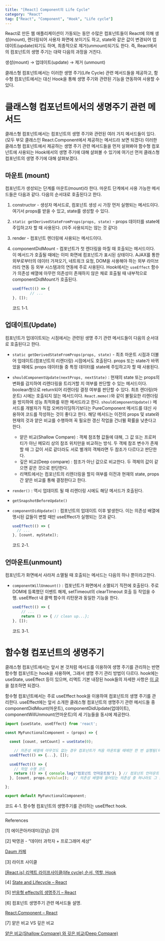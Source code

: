 ```yaml
---
title: "[React] Component의 Life Cycle"
category: "React"
tag: ["React", "Component", "Hook", "Life cycle"]
---
```


React로 만든 웹 애플리케이션이 가동되는 동안 수많은 컴포넌트들이 React에 의해 생성(mount), 렌더링되어 사용자 화면에 보이기도 하고, state와 같은 값이 변경되어 업데이트(update)되기도 하며, 최종적으로 제거(unmount)되기도 한다. 즉, React에서의 컴포넌트의 생명 주기는 대략 다음의 과정을 거친다.

생성(mount) → 업데이트(update) → 제거 (unmount)

클래스형 컴포넌트에서는 이러한 생명 주기(Life Cycle) 관련 메서드들을 제공하고, 함수형 컴포넌트에서는 대신 Hook을 통해 생명 주기와 관련된 기능을 연동하여 사용할 수 있다. 

# 클래스형 컴포넌트에서의 생명주기 관련 메서드

클래스형 컴포넌트에서는 컴포넌트의 생명 주기와 관련된 여러 가지 메서드들이 있다. (모두 부모 클래스인 React.Component에서 제공하는 메서드라 보면 되겠다) 이러한 클래스형 컴포넌트에서 제공하는 생명 주기 관련 메서드들을 먼저 살펴봐야 함수형 컴포넌트에 사용되는 Hook에서의 생명 주기에 대해 살펴볼 수 있기에 여기선 먼저 클래스형 컴포넌트의 생명 주기에 대해 살펴보겠다. 

## 마운트 (mount)

컴포넌트가 생성되는 단계를 마운트(mount)라 한다. 마운트 단계에서 사용 가능한 메서드들은 다음과 같다. 다음의 순서대로 호출된다고 한다. 

1. constructor - 생성자 메서드로, 컴포넌트 생성 시 가장 먼저 실행되는 메서드이다. 여기서 props를 받을 수 있고, state를 생성할 수 있다. 
2. `static getDerivedStateFromProps(props, state)` - props 데이터를 state에 주입하고자 할 때 사용된다. (자주 사용되지는 않는 것 같다)
3. render - 컴포넌트 렌더링에 사용되는 메서드이다. 
4. componentDidMount - 컴포넌트가 첫 렌더링을 마칠 때 호출되는 메서드이다. 이 메서드가 호출될 때에는 이미 화면에 컴포넌트가 표시된 상태이다. AJAX를 통한 외부로부터의 데이터 가져오기, 네트워크 요청, DOM을 사용해야 하는 외부 라이브러리 연동 등 외부 시스템과의 연동에 주로 사용된다. Hook에서는 `useEffect` 함수가 의존성 배열에 아무런 의존성이 존재하지 않은 채로 호출될 때 내부적으로 componentDidMount가 호출된다. 
    
    ```jsx
    useEffect(() => {
    		// ...
    }, []);
    ```
    
    코드 1-1.
    

## 업데이트(Update)

컴포넌트가 업데이트되는 시점에서는 관련된 생명 주기 관련 메서드들이 다음의 순서대로 호출된다고 한다.

- `static getDerivedStateFromProps(props, state)` - 최초 마운트 시점과 더불어 업데이트(컴포넌트의 리렌더링) 시점에서도 호출된다. props 또는 state가 바뀌었을 때에도 props 데이터들 중 특정 데이터를 state에 주입하고자 할 때 사용된다.
- `shouldComponentUpdate(nextProps, nextState)` : 현재의 state 또는 props의 변화를 감지하여 리렌더링을 트리거할 지 여부를 판단할 수 있는 메서드이다. boolean형으로 return되어 리렌더링 결정 여부를 판단할 수 있다. 최초 렌더링(마운트) 시에는 호출되지 않는 메서드이다. 
`React.memo()`와 같이 불필요한 리렌더링을 방지하여 성능 최적화를 위한 메서드라고 한다. 
`shouldComponentUpdate()` 메서드를 개발자가 직접 오버라이딩하기보다는 PureComponent 메서드를 대신 사용하여 코드를 작성하는 것이 좋다고 한다. 해당 메서드는 이전의 props 및 state와 현재의 것과 얕은 비교를 수행하여 꼭 필요한 갱신 작업을 건너뛸 확률을 낮춘다고 한다.
    - 얕은 비교(Shallow Compare) : 객체 참조형 값들에 대해, 그 값 또는 프로퍼티가 아닌 메모리 상의 참조 위치만을 비교하는 방식. 두 객체 참조 변수가 존재할 때 그 값이 서로 같더라도 서로 별개의 객체라면 두 참조가 다르다고 판단한다.
    - 깊은 비교(Deep compare) : 참조가 아닌 값으로 비교한다. 두 객체의 값이 같으면 같은 것으로 판단한다.
    - 리액트에서는 컴포넌트의 리렌더링을 할지 여부를 이전과 현재의 state, props 간 얕은 비교를 통해 결정한다고 한다.
- `render()` : 역시 업데이트 될 때 리렌더링 시에도 해당 메서드가 호출된다.
- `getSnapshotBeforeUpdate()`
- `componentDidUpdate()` : 컴포넌트의 업데이트 이후 발생한다. 이는 의존성 배열에 명시된 값들이 변할 때만 useEffect가 실행되는 것과 같다.
    
    ```jsx
    useEffect(() => {
      // ...
    }, [count, myState]);
    ```
    
    코드 2-1.
    

## 언마운트(unmount)

컴포넌트가 화면에서 사라져 소멸될 때 호출되는 메서드는 다음의 하나 뿐이라고한다. 

- `componentWillUnmount()` : 컴포넌트가 화면에서 소멸되기 직전에 호출된다. 주로 DOM에 등록했던 이벤트 해제, setTimeout의 clearTImeout 호출 등 작업을 수행. useEffect 내 콜백 함수의 리턴문과 동일한 기능을 한다.
    
    ```jsx
    useEffect(() => {
        // ...
        return () => { // clean up...};
    }, []);
    ```
    
    코드 3-1. 
    

# 함수형 컴포넌트의 생명주기

클래스형 컴포넌트에서는 앞서 본 것처럼 메서드를 이용하여 생명 주기를 관리하는 반면 함수형 컴포넌트는 hook을 사용하며, 그래서 생명 주기 관리 방법이 다르다. hook에는 useState, useEffect 등이 있으며, 리액트 기본 내장된 hook들의 자세한 사항은 [이 글](/react/React-Hook/)을 참조하면 되겠다.

함수형 컴포넌트에서는 주로 useEffect hook을 이용하여 컴포넌트의 생명 주기를 관리한다. useEffect에는 앞서 소개한 클래스형 컴포넌트의 생명주기 관련 메서드들 중 componentDidMount(마운트), componentDidUpdate(업데이트), componentWillUnmount(언마운트)의 세 기능들을 동시에 제공한다. 

```jsx
import {useState, useEffect} from 'react';

const MyFunctionalComponent = (props) => {

  const [count, setCount] = useState(0);

	// 의존성 배열에 아무것도 없는 경우 컴포넌트가 처음 마운트될 때에만 한 번 실행됨(마운트).
  useEffect(() => {...}, []);
	
  useEffect(() => {
    // 작업 수행 코드
    return (() => { console.log("컴포넌트 언마운트됨"); } // 컴포넌트 언마운트 시 실행(언마운트).
  }, [count, props.myValue]);  // 의존성 배열에 들어있는 의존성 중 하나라도 그 값이 변경되면 콜백함수가 실행됨(업데이트)

};

export default MyFunctionalComponent;
```

코드 4-1. 함수형 컴포넌트의 생명주기를 관리하는 useEffect hook.

---

References

[1] 에이콘아카데미(강남) 강의

[2] 박영권 - “데이터 과학자 + 프로그래머 세상” 

[Daum 카페](https://cafe.daum.net/flowlife/QbpR/72)

[3] 라이프 사이클

[[React.js] 리액트 라이프사이클(life cycle) 순서, 역할, Hook](https://velog.io/@minbr0ther/React.js-%EB%A6%AC%EC%95%A1%ED%8A%B8-%EB%9D%BC%EC%9D%B4%ED%94%84%EC%82%AC%EC%9D%B4%ED%81%B4life-cycle-%EC%88%9C%EC%84%9C-%EC%97%AD%ED%95%A0)

[4] [State and Lifecycle – React](https://ko.legacy.reactjs.org/docs/state-and-lifecycle.html)

[5] [반응형 effects의 생명주기 – React](https://ko.react.dev/learn/lifecycle-of-reactive-effects#the-lifecycle-of-an-effect)

[6] 컴포넌트 생명주기 관련 메서드들 설명.

[React.Component – React](https://ko.legacy.reactjs.org/docs/react-component.html)

[7] 얕은 비교 VS 깊은 비교

[얕은 비교(Shallow Compare) 와 깊은 비교(Deep Compare)](https://velog.io/@neighborkim/%EC%96%95%EC%9D%80-%EB%B9%84%EA%B5%90Shallow-Compare-%EC%99%80-%EA%B9%8A%EC%9D%80-%EB%B9%84%EA%B5%90Deep-Compare)
